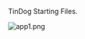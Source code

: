 TinDog Starting Files.



![app1.png](https://github.com/Kaganbulbul/TinDog-MeetingApp-Javascript/blob/main/images/app1.png?raw=true)
